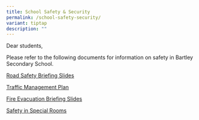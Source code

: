 ```yaml
---
title: School Safety & Security
permalink: /school-safety-security/
variant: tiptap
description: ""
---
```

<p>Dear students,</p>
<p></p>
<p>Please refer to the following documents for information on safety in Bartley
Secondary School.</p>
<p></p>
<p><a href="https://staging-lite.d1eraqfklmzrr2.amplifyapp.com/files/2024_Road_Safety.pdf" rel="noopener noreferrer nofollow" target="_blank"><u>Road Safety Briefing Slides</u></a>
</p>
<p></p>
<p><a href="https://staging-lite.d1eraqfklmzrr2.amplifyapp.com/files/Traffic_Management_Plan.pdf" rel="noopener noreferrer nofollow" target="_blank"><u>Traffic Management Plan</u></a>
</p>
<p></p>
<p><a href="https://staging-lite.d1eraqfklmzrr2.amplifyapp.com/files/2024_Fire_Evacuation_Briefing_for_Students.pdf" rel="noopener noreferrer nofollow" target="_blank"><u>Fire Evacuation Briefing Slides</u></a>
</p>
<p></p>
<p><a href="https://staging-lite.d1eraqfklmzrr2.amplifyapp.com/files/Safety_in_Special_Rooms.pdf" rel="noopener noreferrer nofollow" target="_blank"><u>Safety in Special Rooms</u></a>
</p>